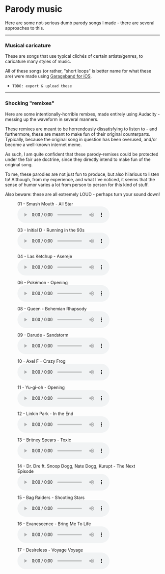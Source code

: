 
# Parody music

Here are some not-serious dumb parody songs I made - there are several approaches to this.

---

### Musical caricature

These are songs that use typical clichés of certain artists/genres, to caricature many styles of music.

All of these songs (or rather, "short loops" is better name for what these are) were made using [Garageband for iOS](https://www.apple.com/ios/garageband/).

- `TODO: export & upload these`

---

### Shocking "remixes"

Here are some intentionally-horrible remixes, made entirely using Audacity - messing up the waveform in several manners.

These remixes are meant to be horrendously dissatisfying to listen to - and furthermore, these are meant to make fun of their original counterparts.
Typically, because the original song in question has been overused, and/or become a well-known internet meme.

As such, I am quite confident that these parody-remixes could be protected under the fair use doctrine, since they directly intend to make fun of the original song.

To me, these parodies are not just fun to produce, but also hilarious to listen to!
Although, from my experience, and what I've noticed, it seems that the sense of humor varies a lot from person to person for this kind of stuff.

Also beware: these are all extremely LOUD - perhaps turn your sound down!

<figure>         <figcaption>01 - Smash Mouth - All Star</figcaption>
<audio controls src="earrape/01 - Smash Mouth - All Star.mp3">
			<a href="earrape/01 - Smash Mouth - All Star.mp3">Download</a></audio>
</figure>
<figure>         <figcaption>03 - Initial D - Running in the 90s</figcaption>
<audio controls src="earrape/03 - Initial D - Running in the 90s.mp3">
			<a href="earrape/03 - Initial D - Running in the 90s.mp3">Download</a></audio>
</figure>
<figure>         <figcaption>04 - Las Ketchup - Asereje</figcaption>
<audio controls src="earrape/04 - Las Ketchup - Asereje.mp3">
			<a href="earrape/04 - Las Ketchup - Asereje.mp3">Download</a></audio>
</figure>
<figure>         <figcaption>06 - Pokémon - Opening</figcaption>
<audio controls src="earrape/06 - Pokémon - Opening.mp3">
			<a href="earrape/06 - Pokémon - Opening.mp3">Download</a></audio>
</figure>
<figure>         <figcaption>08 - Queen - Bohemian Rhapsody</figcaption>
<audio controls src="earrape/08 - Queen - Bohemian Rhapsody.mp3">
			<a href="earrape/08 - Queen - Bohemian Rhapsody.mp3">Download</a></audio>
</figure>
<figure>         <figcaption>09 - Darude - Sandstorm</figcaption>
<audio controls src="earrape/09 - Darude - Sandstorm.mp3">
			<a href="earrape/09 - Darude - Sandstorm.mp3">Download</a></audio>
</figure>
<figure>         <figcaption>10 - Axel F - Crazy Frog</figcaption>
<audio controls src="earrape/10 - Axel F - Crazy Frog.mp3">
			<a href="earrape/10 - Axel F - Crazy Frog.mp3">Download</a></audio>
</figure>
<figure>         <figcaption>11 - Yu-gi-oh - Opening</figcaption>
<audio controls src="earrape/11 - Yu-gi-oh - Opening.mp3">
			<a href="earrape/11 - Yu-gi-oh - Opening.mp3">Download</a></audio>
</figure>
<figure>         <figcaption>12 - Linkin Park - In the End</figcaption>
<audio controls src="earrape/12 - Linkin Park - In the End.mp3">
			<a href="earrape/12 - Linkin Park - In the End.mp3">Download</a></audio>
</figure>
<figure>         <figcaption>13 - Britney Spears - Toxic</figcaption>
<audio controls src="earrape/13 - Britney Spears - Toxic.mp3">
			<a href="earrape/13 - Britney Spears - Toxic.mp3">Download</a></audio>
</figure>
<figure>         <figcaption>14 - Dr. Dre ft. Snoop Dogg, Nate Dogg, Kurupt - The Next Episode</figcaption>
<audio controls src="earrape/14 - Dr. Dre ft. Snoop Dogg, Nate Dogg, Kurupt - The Next Episode.mp3">
			<a href="earrape/14 - Dr. Dre ft. Snoop Dogg, Nate Dogg, Kurupt - The Next Episode.mp3">Download</a></audio>
</figure>
<figure>         <figcaption>15 - Bag Raiders - Shooting Stars</figcaption>
<audio controls src="earrape/15 - Bag Raiders - Shooting Stars.mp3">
			<a href="earrape/15 - Bag Raiders - Shooting Stars.mp3">Download</a></audio>
</figure>
<figure>         <figcaption>16 - Evanescence - Bring Me To Life</figcaption>
<audio controls src="earrape/16 - Evanescence - Bring Me To Life.mp3">
			<a href="earrape/16 - Evanescence - Bring Me To Life.mp3">Download</a></audio>
</figure>
<figure>         <figcaption>17 - Desireless - Voyage Voyage</figcaption>
<audio controls src="earrape/17 - Desireless - Voyage Voyage.mp3">
			<a href="earrape/17 - Desireless - Voyage Voyage.mp3">Download</a></audio>
</figure>

